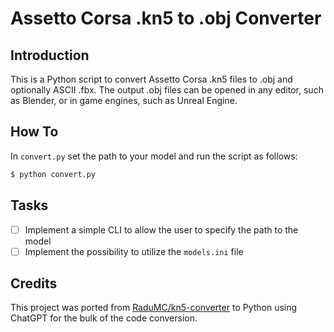 # Assetto Corsa .kn5 to .obj Converter

## Introduction

This is a Python script to convert Assetto Corsa .kn5 files to .obj and optionally ASCII .fbx.
The output .obj files can be opened in any editor, such as Blender, or in game engines, such as Unreal Engine.

## How To

In `convert.py` set the path to your model and run the script as follows:

```bash
$ python convert.py
```

## Tasks

- [ ] Implement a simple CLI to allow the user to specify the path to the model
- [ ] Implement the possibility to utilize the `models.ini` file

## Credits

This project was ported from [RaduMC/kn5-converter](https://github.com/RaduMC/kn5-converter/) to Python using ChatGPT for the bulk of the code conversion.
